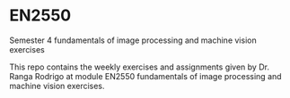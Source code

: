 # EN2550
 Semester 4 fundamentals of image processing and machine vision exercises 

This repo contains the weekly exercises and assignments given by Dr. Ranga Rodrigo at module EN2550 fundamentals of image processing and machine vision exercises.
